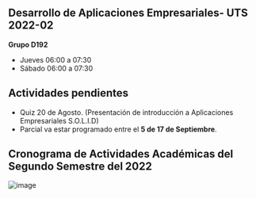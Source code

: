 ## Desarrollo de Aplicaciones Empresariales- UTS 2022-02


**Grupo D192**

- Jueves  06:00 a 07:30  
- Sábado  06:00 a 07:30


## Actividades pendientes
- Quiz 20 de Agosto. (Presentación de introducción a Aplicaciones Empresariales S.O.L.I.D)
- Parcial va estar programado entre el **5 de 17 de Septiembre**. 

## Cronograma de Actividades Académicas del Segundo Semestre del 2022 

![image](https://user-images.githubusercontent.com/31961588/184508750-a3f3fe1f-0707-47f8-84d7-6a0b23e57162.png)


